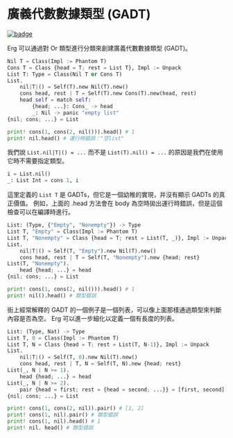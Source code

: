 # 廣義代數數據類型 (GADT)

[![badge](https://img.shields.io/endpoint.svg?url=https%3A%2F%2Fgezf7g7pd5.execute-api.ap-northeast-1.amazonaws.com%2Fdefault%2Fsource_up_to_date%3Fowner%3Derg-lang%26repos%3Derg%26ref%3Dmain%26path%3Ddoc/EN/syntax/type/advanced/GADTs.md%26commit_hash%3D06f8edc9e2c0cee34f6396fd7c64ec834ffb5352)](https://gezf7g7pd5.execute-api.ap-northeast-1.amazonaws.com/default/source_up_to_date?owner=erg-lang&repos=erg&ref=main&path=doc/EN/syntax/type/advanced/GADTs.md&commit_hash=06f8edc9e2c0cee34f6396fd7c64ec834ffb5352)

Erg 可以通過對 Or 類型進行分類來創建廣義代數數據類型 (GADT)。

```python
Nil T = Class(Impl := Phantom T)
Cons T = Class {head = T; rest = List T}, Impl := Unpack
List T: Type = Class(Nil T or Cons T)
List.
    nil|T|() = Self(T).new Nil(T).new()
    cons head, rest | T = Self(T).new Cons(T).new(head, rest)
    head self = match self:
        {head; ...}: Cons_ -> head
        _: Nil -> panic "empty list"
{nil; cons; ...} = List

print! cons(1, cons(2, nil())).head() # 1
print! nil.head() # 運行時錯誤："空list"
```

我們說 `List.nil|T|() = ...` 而不是 `List(T).nil() = ...` 的原因是我們在使用它時不需要指定類型。

```python
i = List.nil()
_: List Int = cons 1, i
```

這里定義的 `List T` 是 GADTs，但它是一個幼稚的實現，并沒有顯示 GADTs 的真正價值。
例如，上面的 .head 方法會在 body 為空時拋出運行時錯誤，但是這個檢查可以在編譯時進行。

```python
List: (Type, {"Empty", "Nonempty"}) -> Type
List T, "Empty" = Class(Impl := Phantom T)
List T, "Nonempty" = Class {head = T; rest = List(T, _)}, Impl := Unpack
List.
    nil|T|() = Self(T, "Empty").new Nil(T).new()
    cons head, rest | T = Self(T, "Nonempty").new {head; rest}
List(T, "Nonempty").
    head {head; ...} = head
{nil; cons; ...} = List

print! cons(1, cons(2, nil())).head() # 1
print! nil().head() # 類型錯誤
```

街上經常解釋的 GADT 的一個例子是一個列表，可以像上面那樣通過類型來判斷內容是否為空。
Erg 可以進一步細化以定義一個有長度的列表。

```python
List: (Type, Nat) -> Type
List T, 0 = Class(Impl := Phantom T)
List T, N = Class {head = T; rest = List(T, N-1)}, Impl := Unpack
List.
    nil|T|() = Self(T, 0).new Nil(T).new()
    cons head, rest | T, N = Self(T, N).new {head; rest}
List(_, N | N >= 1).
    head {head; ...} = head
List(_, N | N >= 2).
    pair {head = first; rest = {head = second; ...}} = [first, second]
{nil; cons; ...} = List

print! cons(1, cons(2, nil)).pair() # [1, 2]
print! cons(1, nil).pair() # 類型錯誤
print! cons(1, nil).head() # 1
print! nil. head() # 類型錯誤
```